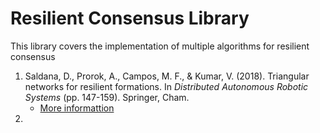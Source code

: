 # Resilient Consensus Library
This library covers the implementation of multiple algorithms for resilient consensus

1. Saldana, D., Prorok, A., Campos, M. F., & Kumar, V. (2018). Triangular networks for resilient formations. In _Distributed Autonomous Robotic Systems_ (pp. 147-159). Springer, Cham.
   * [More informattion](DARS2016%20-triangular_formations)
2. 

